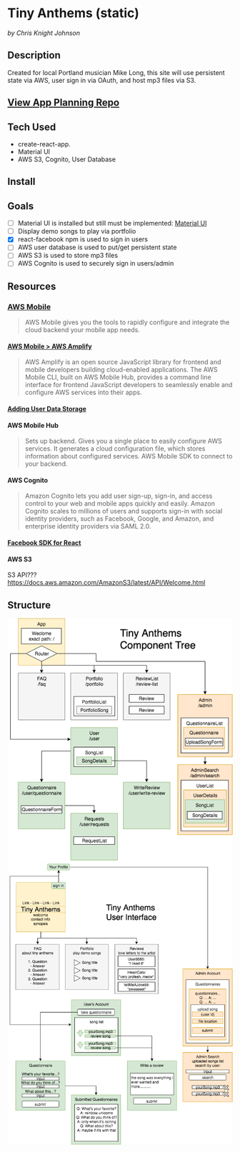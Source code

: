 # Tiny Anthems (static)
*by Chris Knight Johnson*
## Description
Created for local Portland musician Mike Long, this site will use persistent state via AWS, user sign in via OAuth, and host mp3 files via S3.

## [View App Planning Repo](https://github.com/ckjpdx/tiny-anthems-planning)
## Tech Used
* create-react-app.
* Material UI
* AWS S3, Cognito, User Database

## Install


## Goals
- [ ] Material UI is installed but still must be implemented: [Material UI](https://www.npmjs.com/package/material-ui)
- [ ] Display demo songs to play via portfolio
- [x] react-facebook npm is used to sign in users
- [ ] AWS user database is used to put/get persistent state
- [ ] AWS S3 is used to store mp3 files
- [ ] AWS Cognito is used to securely sign in users/admin

## Resources

### [AWS Mobile](https://aws.amazon.com/mobile/)
> AWS Mobile gives you the tools to rapidly configure and integrate the cloud backend your mobile app needs.

#### [AWS Mobile > AWS Amplify](https://github.com/aws/aws-amplify)
> AWS Amplify is an open source JavaScript library for frontend and mobile developers building cloud-enabled applications. The AWS Mobile CLI, built on AWS Mobile Hub, provides a command line interface for frontend JavaScript developers to seamlessly enable and configure AWS services into their apps.

#### [Adding User Data Storage](https://docs.aws.amazon.com/aws-mobile/latest/developerguide/web-add-storage.html)

#### AWS Mobile Hub
> Sets up backend. Gives you a single place to easily configure AWS services. It generates a cloud configuration file, which stores information about configured services. AWS Mobile SDK to connect to your backend.

#### AWS Cognito
> Amazon Cognito lets you add user sign-up, sign-in, and access control to your web and mobile apps quickly and easily. Amazon Cognito scales to millions of users and supports sign-in with social identity providers, such as Facebook, Google, and Amazon, and enterprise identity providers via SAML 2.0.

#### [Facebook SDK for React](https://medium.com/front-end-hacking/facebook-authorization-in-a-react-app-b7a9176aacb6)

#### AWS S3
S3 API??? https://docs.aws.amazon.com/AmazonS3/latest/API/Welcome.html

## Structure
![Components](./tiny-anthems-components4.png)
![Interface](./tiny-anthems-interface3.png)
